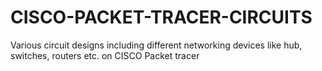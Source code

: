 # CISCO-PACKET-TRACER-CIRCUITS
Various circuit designs including different networking devices like hub, switches, routers etc. on CISCO Packet tracer 
